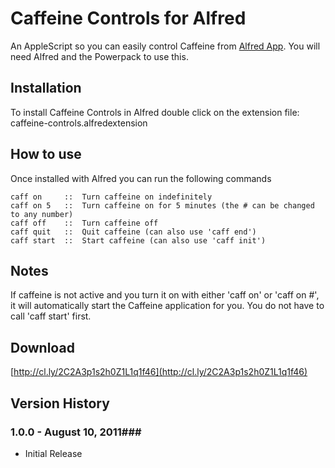 Caffeine Controls for Alfred
============

An AppleScript so you can easily control Caffeine from [Alfred App](http://alfredapp.com/). You will need Alfred and the Powerpack to use this.

Installation
----------------

To install Caffeine Controls in Alfred double click on the extension file: caffeine-controls.alfredextension

How to use
----------------

Once installed with Alfred you can run the following commands


    caff on     ::  Turn caffeine on indefinitely
    caff on 5   ::  Turn caffeine on for 5 minutes (the # can be changed to any number)
    caff off    ::  Turn caffeine off
    caff quit   ::  Quit caffeine (can also use 'caff end')
    caff start  ::  Start caffeine (can also use 'caff init')
      

Notes
----------------
If caffeine is not active and you turn it on with either 'caff on' or 'caff on #', it will automatically start the Caffeine application for you. You do not have to call 'caff start' first.


Download
----------------
[http://cl.ly/2C2A3p1s2h0Z1L1q1f46](http://cl.ly/2C2A3p1s2h0Z1L1q1f46)
    

## Version History ##
### 1.0.0 - August 10, 2011###
 
- Initial Release